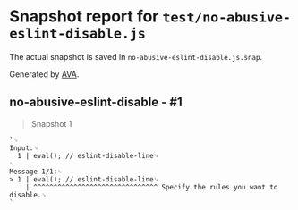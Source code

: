 # Snapshot report for `test/no-abusive-eslint-disable.js`

The actual snapshot is saved in `no-abusive-eslint-disable.js.snap`.

Generated by [AVA](https://avajs.dev).

## no-abusive-eslint-disable - #1

> Snapshot 1

    `␊
    Input:␊
      1 | eval(); // eslint-disable-line␊
    ␊
    Message 1/1:␊
    > 1 | eval(); // eslint-disable-line␊
        | ^^^^^^^^^^^^^^^^^^^^^^^^^^^^^^^ Specify the rules you want to disable.␊
    `
